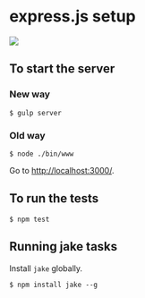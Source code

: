 # express.js setup

![](https://circleci.com/gh/RIPFYDP/express.js-setup.svg?style=shield&circle-token=8f:7b:cc:74:dc:ac:c9:25:e3:86:0d:5d:be:5a:bb:65)

## To start the server

### New way

`$ gulp server`

### Old way

`$ node ./bin/www`

Go to [http://localhost:3000/](http://localhost:3000/).

## To run the tests

`$ npm test`

## Running jake tasks

Install `jake` globally.

`$ npm install jake --g`
